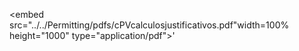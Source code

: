 
<embed src="../../Permitting/pdfs/cPVcalculosjustificativos.pdf"width=100% height="1000" type="application/pdf">'
